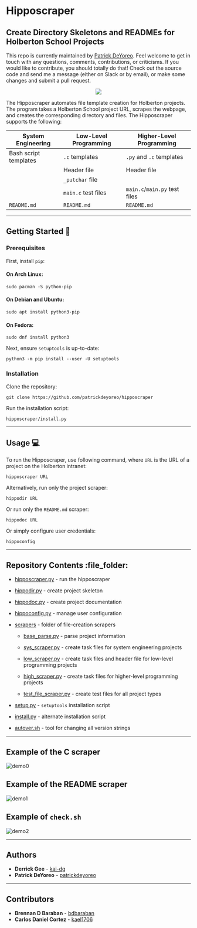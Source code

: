 # Hipposcraper

## Create Directory Skeletons and READMEs for Holberton School Projects

This repo is currently maintained by [Patrick DeYoreo](github.com/patrickdeyoreo).
Feel welcome to get in touch with any questions, comments, contributions, or
criticisms. If you would like to contribute, you should totally do that! Check
out the source code and send me a message (either on Slack or by email), or
make some changes and submit a pull request.

<p align="center">
  <img src="http://www.holbertonschool.com/holberton-logo.png">
</p>

The Hipposcraper automates file template creation for Holberton projects. The
program takes a Holberton School project URL, scrapes the webpage, and creates
the corresponding directory and files. The Hipposcraper supports the following:

| System Engineering    | Low-Level Programming | Higher-Level Programming      |
| --------------------- | --------------------- | ----------------------------- |
| Bash script templates | `.c` templates        | `.py` and `.c` templates      |
|                       | Header file           | Header file                   |
|                       | `_putchar` file       |                               |
|                       | `main.c` test files   | `main.c`/`main.py` test files |
| `README.md`           | `README.md`           | `README.md`                   |

---

## Getting Started :wrench:

### Prerequisites

First, install `pip`:

#### On Arch Linux:

```
sudo pacman -S python-pip
```

#### On Debian and Ubuntu:

```
sudo apt install python3-pip
```

#### On Fedora:

```
sudo dnf install python3
```

Next, ensure `setuptools` is up-to-date:

```
python3 -m pip install --user -U setuptools
```

### Installation

Clone the repository:

```
git clone https://github.com/patrickdeyoreo/hipposcraper
```

Run the installation script:

```
hipposcraper/install.py
```

---

## Usage :computer:

To run the Hipposcraper, use following command, where `URL` is the URL of a
project on the Holberton intranet:

```
hipposcraper URL
```

Alternatively, run only the project scraper:

```
hippodir URL
```

Or run only the `README.md` scraper:

```
hippodoc URL
```

Or simply configure user credentials:

```
hippoconfig
```

---

## Repository Contents :file\_folder:

* [hipposcraper.py](./hipposcraper.py) -
  run the hipposcraper

* [hippodir.py](./hippodir.py) -
  create project skeleton

* [hippodoc.py](./hippodoc.py) -
  create project documentation

* [hippoconfig.py](./hippoconfig.py) -
  manage user configuration

* [scrapers](./hipposcraper/scrapers) -
  folder of file-creation scrapers

  - [base\_parse.py](./hipposcraper/scrapers/base_parse.py) -
    parse project information

  - [sys\_scraper.py](./hipposcraper/scrapers/sys_scraper.py) -
    create task files for system engineering projects

  - [low\_scraper.py](./hipposcraper/scrapers/low_scraper.py) -
    create task files and header file for low-level programming projects

  - [high\_scraper.py](./hipposcraper/scrapers/high_scraper.py) -
    create task files for higher-level programming projects

  - [test\_file\_scraper.py](./hipposcraper/scrapers/test_file_scraper.py) -
    create test files for all project types

* [setup.py](./setup.py) -
  `setuptools` installation script

* [install.py](./install.py) -
  alternate installation script

* [autover.sh](./autover.sh) -
  tool for changing all version strings

---

## Example of the C scraper

![demo0](https://i.imgur.com/oB08uzF.png)

## Example of the README scraper

![demo1](https://i.imgur.com/6qaC92l.jpg)

## Example of `check.sh`

![demo2](https://i.imgur.com/oQqTLWXh.jpg)

---

## Authors
* **Derrick Gee** - [kai-dg](https://github.com/kai-dg)
* **Patrick DeYoreo** - [patrickdeyoreo](https://github.com/patrickdeyoreo)

---

## Contributors
* **Brennan D Baraban** - [bdbaraban](https://github.com/bdbaraban)
* **Carlos Daniel Cortez** - [kael1706](https://github.com/kael1706)
